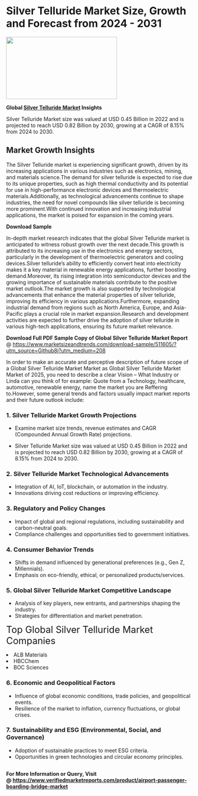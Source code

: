 <H1>Silver Telluride Market Size, Growth and Forecast from 2024 - 2031</H1><img class="aligncenter size-medium wp-image-584254" src="https://thirdeyenews.in/wp-content/uploads/2024/09/Global-Market-Research-300x168.jpeg" alt="" width="300" height="168" /><p><strong>Global&nbsp;<a href="https://www.marketsizeandtrends.com/download-sample/511605/?utm_source=Github8j?utm_medium=208">Silver Telluride Market</a> Insights</strong></p><p>Silver Telluride Market size was valued at USD 0.45 Billion in 2022 and is projected to reach USD 0.82 Billion by 2030, growing at a CAGR of 8.15% from 2024 to 2030.</p><p><h2>Market Growth Insights</h2> <p>The Silver Telluride market is experiencing significant growth, driven by its increasing applications in various industries such as electronics, mining, and materials science.The demand for silver telluride is expected to rise due to its unique properties, such as high thermal conductivity and its potential for use in high-performance electronic devices and thermoelectric materials.Additionally, as technological advancements continue to shape industries, the need for novel compounds like silver telluride is becoming more prominent.With continued innovation and increasing industrial applications, the market is poised for expansion in the coming years.</p> <p><strong>Download Sample</strong></p> <p>In-depth market research indicates that the global Silver Telluride market is anticipated to witness robust growth over the next decade.This growth is attributed to its increasing use in the electronics and energy sectors, particularly in the development of thermoelectric generators and cooling devices.Silver telluride’s ability to efficiently convert heat into electricity makes it a key material in renewable energy applications, further boosting demand.Moreover, its rising integration into semiconductor devices and the growing importance of sustainable materials contribute to the positive market outlook.The market growth is also supported by technological advancements that enhance the material properties of silver telluride, improving its efficiency in various applications.Furthermore, expanding industrial demand from regions such as North America, Europe, and Asia-Pacific plays a crucial role in market expansion.Research and development activities are expected to further drive the adoption of silver telluride in various high-tech applications, ensuring its future market relevance.</p> <p><span class=""><strong>Download Full PDF Sample Copy of Global Silver Telluride Market Report</strong> @ <a href="https://www.marketsizeandtrends.com/download-sample/511605/?utm_source=Github8j?utm_medium=208" target="_blank">https://www.marketsizeandtrends.com/download-sample/511605/?utm_source=Github8j?utm_medium=208</a></span></p><p>In order to make an accurate and perceptive description of future scope of a Global&nbsp;Silver Telluride Market Market as Global&nbsp;Silver Telluride Market Market of 2025, you need to describe a clear Vision &ndash; What Industry or Linda can you think of for example: Quote from a Technology, healthcare, automotive, renewable energy, name the market you are Reffering to.However, some general trends and factors usually impact market reports and their future outlook include:</p><h3>1.&nbsp;<strong>Silver Telluride Market Growth Projections</strong></h3><ul><li>Examine market size trends, revenue estimates and CAGR (Compounded Annual Growth Rate) projections.</li><li><p>Silver Telluride Market size was valued at USD 0.45 Billion in 2022 and is projected to reach USD 0.82 Billion by 2030, growing at a CAGR of 8.15% from 2024 to 2030.</p></li></ul><h3>2.&nbsp;<strong>Silver Telluride Market Technological Advancements</strong></h3><ul><li>Integration of AI, IoT, blockchain, or automation in the industry.</li><li>Innovations driving cost reductions or improving efficiency.</li></ul><h3>3.&nbsp;<strong>Regulatory and Policy Changes</strong></h3><ul><li>Impact of global and regional regulations, including sustainability and carbon-neutral goals.</li><li>Compliance challenges and opportunities tied to government initiatives.</li></ul><h3>4.&nbsp;<strong>Consumer Behavior Trends</strong></h3><ul><li>Shifts in demand influenced by generational preferences (e.g., Gen Z, Millennials).</li><li>Emphasis on eco-friendly, ethical, or personalized products/services.</li></ul><h3>5.&nbsp;<strong>Global Silver Telluride Market Competitive Landscape</strong></h3><ul><li>Analysis of key players, new entrants, and partnerships shaping the industry.</li><li>Strategies for differentiation and market penetration.</li></ul><p data-pm-slice="1 1 []"><span style="color: inherit; font-family: inherit; font-size: 25px;">Top Global Silver Telluride Market Companies</span></p><div class="" data-test-id=""><p><li>ALB Materials</li><li> HBCChem</li><li> BOC Sciences</li></p></div><h3>6.&nbsp;<strong>Economic and Geopolitical Factors</strong></h3><ul><li>Influence of global economic conditions, trade policies, and geopolitical events.</li><li>Resilience of the market to inflation, currency fluctuations, or global crises.</li></ul><h3>7.&nbsp;<strong>Sustainability and ESG (Environmental, Social, and Governance)</strong></h3><ul><li>Adoption of sustainable practices to meet ESG criteria.</li><li>Opportunities in green technologies and circular economy principles.</li></ul><h2><strong style="font-size: 14px;">For More Information or Query, Visit @&nbsp;</strong><a style="background-color: #ffffff; font-size: 14px;" href="https://www.marketsizeandtrends.com/report/silver-telluride-market/" target="_blank">https://www.verifiedmarketreports.com/product/airport-passenger-boarding-bridge-market</a></h2>